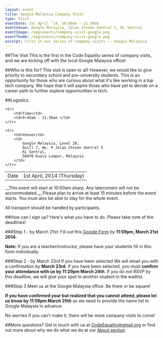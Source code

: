 ```yaml
---
layout: event
title: Google Malaysia Company Visit
type: Visit
eventDate: 1st April '14, 10:00am - 11:30am
eventVenue: Google Malaysia, Jalan Stesen Sentral 5, KL Sentral
eventImage: /img/events/company-visit-google.png
eventThumb: /img/events/company-visit-google.png
excerpt: First in our series of company visits -- Google Malaysia.
---
```


##The Visit
This is the first in the Code Equality series of company visits, and we are kicking off with the local Google Malaysia office! 

##Who is this for?
This visit is open to all! However, we would like to give priority to secondary school and pre-university students. This is an opportunity for those who are curious about what it's like working in a top tech company. We hope that it will aspire those who have yet to decide on a career path to further explore opportunities in tech.

##Logistics

<table class="ce-event-details-table">
	<tr>
		<td> Date  </td>
	 	<td> 1st April, 2014 (Thursday) </td>
	</tr>

	<tr>
		<td>Time</td>
		<td>9:45am - 11:30am </td>
	</tr>

	<tr>
		<td>Venue</td>
		<td> 
			Google Malaysia, Level 20,
			Quill 7, No. 9 Jalan Stesen Sentral 5
			KL Sentral,
			50470 Kuala Lumpur, Malaysia
		</td>
	</tr>
</table>
__This event will start at 10:00am sharp. Any latecomers will not be accommodated.__ Please plan to arrive at least 15 minutes before the event starts. You must also be able to stay for the whole event.

All transport should be handled by participants.

##How can I sign up?
Here's what you have to do. Please take note of the deadlines!

###Step 1 - by March 21st: 
Fill out this <a href="http://bit.ly/1dHbyzS" target="_blank">Google Form</a> by __11:59pm, March 21st 2014__: 

__Note:__ If you are a teacher/instructor, please have your students fill in this form individually.

###Step 2 - by March 23rd
If you have been selected We will email you with a confirmation by __March 23rd__. If you have been selected, you must __confirm your attendance with us by 11:29pm March 24th__. If you do not RSVP by this deadline, we will give your spot to another student in the waitlist.

###Step 3
Meet us at the Google Malaysia office. Be there or be square!

__If you have confirmed your but realized that you cannot attend, please let us know by 11:59pm March 25th__ as we need to provide the name list to Google Malaysia in advance. 

No worries if you can't make it, there will be more company visits to come!


##More questions?
Get in touch with us at [CodeEquality@gmail.org](mailto:CodeEquality@gmail.org) or find out more about why we do what we do at our [About section](http://codeequality.org#about)


